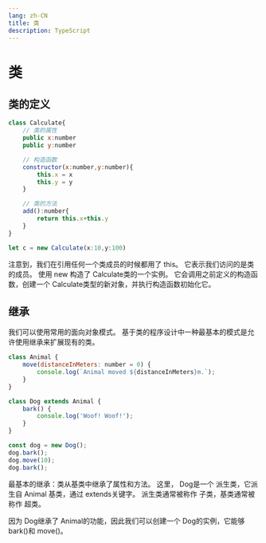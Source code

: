 ```yaml
---
lang: zh-CN
title: 类
description: TypeScript
---
```


# 类

## 类的定义

```js
class Calculate{
    // 类的属性
    public x:number
    public y:number

    // 构造函数
    constructor(x:number,y:number){
        this.x = x
        this.y = y
    }

    // 类的方法
    add():number{
        return this.x+this.y
    }
}

let c = new Calculate(x:10,y:100)
```
注意到，我们在引用任何一个类成员的时候都用了 this。 它表示我们访问的是类的成员。
使用 new 构造了 Calculate类的一个实例。 它会调用之前定义的构造函数，创建一个 Calculate类型的新对象，并执行构造函数初始化它。

## 继承

我们可以使用常用的面向对象模式。 基于类的程序设计中一种最基本的模式是允许使用继承来扩展现有的类。

```js
class Animal {
    move(distanceInMeters: number = 0) {
        console.log(`Animal moved ${distanceInMeters}m.`);
    }
}

class Dog extends Animal {
    bark() {
        console.log('Woof! Woof!');
    }
}

const dog = new Dog();
dog.bark();
dog.move(10);
dog.bark();
```

最基本的继承：类从基类中继承了属性和方法。 这里， Dog是一个 派生类，它派生自 Animal 基类，通过 extends关键字。 派生类通常被称作 子类，基类通常被称作 超类。

因为 Dog继承了 Animal的功能，因此我们可以创建一个 Dog的实例，它能够 bark()和 move()。